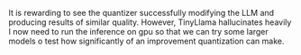 It is rewarding to see the quantizer successfully modifying the LLM and producing results of similar quality. However, TinyLlama hallucinates heavily I now need to run the inference on gpu so that we can try some larger models o test how significantly of an improvement quantization can make.
